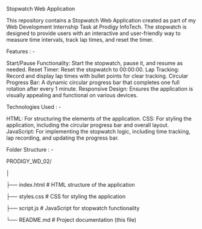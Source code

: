 Stopwatch Web Application

This repository contains a Stopwatch Web Application created as part of my Web Development Internship Task at Prodigy InfoTech. The stopwatch is designed to provide users with an interactive and user-friendly way to measure time intervals, track lap times, and reset the timer.

Features : -

Start/Pause Functionality: Start the stopwatch, pause it, and resume as needed.
Reset Timer: Reset the stopwatch to 00:00:00.
Lap Tracking: Record and display lap times with bullet points for clear tracking.
Circular Progress Bar: A dynamic circular progress bar that completes one full rotation after every 1 minute.
Responsive Design: Ensures the application is visually appealing and functional on various devices.

Technologies Used : -

HTML: For structuring the elements of the application.
CSS: For styling the application, including the circular progress bar and overall layout.
JavaScript: For implementing the stopwatch logic, including time tracking, lap recording, and updating the progress bar.


Folder Structure : -

PRODIGY_WD_02/

│

├── index.html       # HTML structure of the application

├── styles.css       # CSS for styling the application

├── script.js        # JavaScript for stopwatch functionality

└── README.md        # Project documentation (this file)
